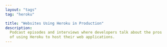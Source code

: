 ```yaml
---
layout: "tags"
tag: "heroku"

title: "Websites Using Heroku in Production"
description:
  Podcast episodes and interviews where developers talk about the pros and cons
  of using Heroku to host their web applications.
---
```

